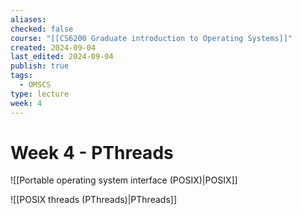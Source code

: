 ```yaml
---
aliases: 
checked: false
course: "[[CS6200 Graduate introduction to Operating Systems]]"
created: 2024-09-04
last_edited: 2024-09-04
publish: true
tags:
  - OMSCS
type: lecture
week: 4
---
```

# Week 4 - PThreads

![[Portable operating system interface (POSIX)|POSIX]]

![[POSIX threads (PThreads)|PThreads]]

